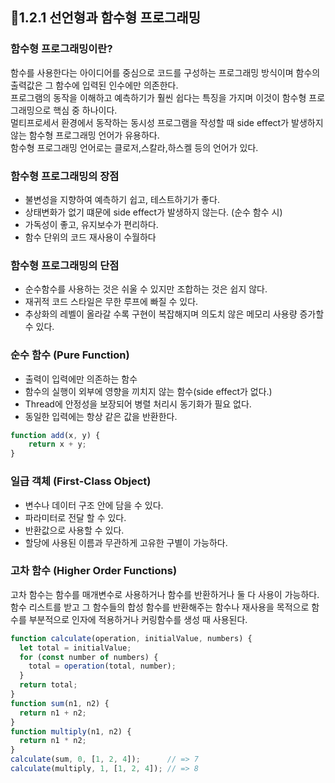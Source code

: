 ## 📌1.2.1 선언형과 함수형 프로그래밍

### 함수형 프로그래밍이란?
함수를 사용한다는 아이디어를 중심으로 코드를 구성하는 프로그래밍 방식이며 함수의 출력값은 그 함수에 입력된 인수에만 의존한다.    
프로그램의 동작을 이해하고 예측하기가 훨씬 쉽다는 특징을 가지며 이것이 함수형 프로그래밍으로 핵심 중 하나이다.        
멀티프로세서 환경에서 동작하는 동시성 프로그램을 작성할 때 side effect가 발생하지 않는 함수형 프로그래밍 언어가 유용하다.      
함수형 프로그래밍 언어로는 클로저,스칼라,하스켈 등의 언어가 있다.

### 함수형 프로그래밍의 장점
  - 불변성을 지향하여 예측하기 쉽고, 테스트하기가 좋다.    
  - 상태변화가 없기 떄문에 side effect가 발생하지 않는다. (순수 함수 시)
  - 가독성이 좋고, 유지보수가 편리하다.
  - 함수 단위의 코드 재사용이 수월하다

### 함수형 프로그래밍의 단점
  - 순수함수를 사용하는 것은 쉬울 수 있지만 조합하는 것은 쉽지 않다.
  - 재귀적 코드 스타일은 무한 루프에 빠질 수 있다.
  - 추상화의 레벨이 올라갈 수록 구현이 복잡해지며 의도치 않은 메모리 사용량 증가할 수 있다.


### 순수 함수 (Pure Function)
  - 출력이 입력에만 의존하는 함수  
  - 함수의 실행이 외부에 영향을 끼치지 않는 함수(side effect가 없다.)     
  - Thread에 안정성을 보장되어 병렬 처리시 동기화가 필요 없다.
  - 동일한 입력에는 항상 같은 값을 반환한다.

~~~javascript
function add(x, y) {
    return x + y;
}
~~~

### 일급 객체 (First-Class Object)
  - 변수나 데이터 구조 안에 담을 수 있다.
  - 파라미터로 전달 할 수 있다.
  - 반환값으로 사용할 수 있다.
  - 할당에 사용된 이름과 무관하게 고유한 구별이 가능하다.

### 고차 함수 (Higher Order Functions)
고차 함수는 함수를 매개변수로 사용하거나 함수를 반환하거나 둘 다 사용이 가능하다.     
함수 리스트를 받고 그 함수들의 합성 함수를 반환해주는 함수나 재사용을 목적으로 함수를 부분적으로 인자에 적용하거나 커링함수를 생성 때 사용된다.

~~~javascript
function calculate(operation, initialValue, numbers) {
  let total = initialValue;
  for (const number of numbers) {
    total = operation(total, number);
  }
  return total;
}
function sum(n1, n2) {
  return n1 + n2;
}
function multiply(n1, n2) {
  return n1 * n2;
}
calculate(sum, 0, [1, 2, 4]);      // => 7
calculate(multiply, 1, [1, 2, 4]); // => 8
~~~
